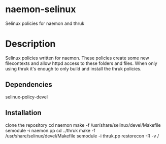 # naemon-selinux
Selinux policies for naemon and thruk

# Description
Selinux policies written for naemon. These policies create some new filecontexts and allow httpd access to these folders and files.
When only using thruk it's enough to only build and install the thruk policies.

## Dependencies
selinux-policy-devel

## Installation
clone the repository
cd naemon
make -f /usr/share/selinux/devel/Makefile
semodule -i naemon.pp
cd ../thruk
make -f /usr/share/selinux/devel/Makefile
semodule -i thruk.pp
restorecon -R -v /
